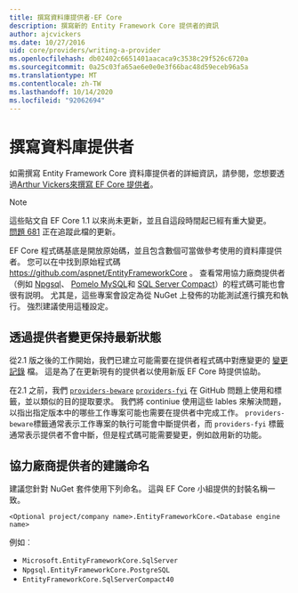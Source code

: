 ```yaml
---
title: 撰寫資料庫提供者-EF Core
description: 撰寫新的 Entity Framework Core 提供者的資訊
author: ajcvickers
ms.date: 10/27/2016
uid: core/providers/writing-a-provider
ms.openlocfilehash: db02402c6651401aacaca9c3538c29f526c6720a
ms.sourcegitcommit: 0a25c03fa65ae6e0e0e3f66bac48d59eceb96a5a
ms.translationtype: MT
ms.contentlocale: zh-TW
ms.lasthandoff: 10/14/2020
ms.locfileid: "92062694"
---
```

# <a name="writing-a-database-provider"></a>撰寫資料庫提供者

如需撰寫 Entity Framework Core 資料庫提供者的詳細資訊，請參閱，您想要透過[Arthur Vickers](https://github.com/ajcvickers)[來撰寫 EF Core 提供者](https://blog.oneunicorn.com/2016/11/11/so-you-want-to-write-an-ef-core-provider/)。

> [!NOTE]
> 這些貼文自 EF Core 1.1 以來尚未更新，並且自這段時間起已經有重大變更。  
[問題 681](https://github.com/dotnet/EntityFramework.Docs/issues/681) 正在追蹤此檔的更新。

EF Core 程式碼基底是開放原始碼，並且包含數個可當做參考使用的資料庫提供者。 您可以在中找到原始程式碼 <https://github.com/aspnet/EntityFrameworkCore> 。 查看常用協力廠商提供者（例如 [Npgsql](https://github.com/npgsql/Npgsql.EntityFrameworkCore.PostgreSQL)、 [Pomelo MySQL](https://github.com/PomeloFoundation/Pomelo.EntityFrameworkCore.MySql)和 [SQL Server Compact](https://github.com/ErikEJ/EntityFramework.SqlServerCompact)）的程式碼可能也會很有説明。 尤其是，這些專案會設定為從 NuGet 上發佈的功能測試進行擴充和執行。 強烈建議使用這種設定。

## <a name="keeping-up-to-date-with-provider-changes"></a>透過提供者變更保持最新狀態

從2.1 版之後的工作開始，我們已建立可能需要在提供者程式碼中對應變更的 [變更記錄](xref:core/providers/provider-log) 檔。 這是為了在更新現有的提供者以使用新版 EF Core 時提供協助。

在2.1 之前，我們 [`providers-beware`](https://github.com/aspnet/EntityFrameworkCore/labels/providers-beware) [`providers-fyi`](https://github.com/aspnet/EntityFrameworkCore/labels/providers-fyi) 在 GitHub 問題上使用和標籤，並以類似的目的提取要求。 我們將 continiue 使用這些 lables 來解決問題，以指出指定版本中的哪些工作專案可能也需要在提供者中完成工作。 `providers-beware`標籤通常表示工作專案的執行可能會中斷提供者，而 `providers-fyi` 標籤通常表示提供者不會中斷，但是程式碼可能需要變更，例如啟用新的功能。

## <a name="suggested-naming-of-third-party-providers"></a>協力廠商提供者的建議命名

建議您針對 NuGet 套件使用下列命名。 這與 EF Core 小組提供的封裝名稱一致。

`<Optional project/company name>.EntityFrameworkCore.<Database engine name>`

例如︰

* `Microsoft.EntityFrameworkCore.SqlServer`
* `Npgsql.EntityFrameworkCore.PostgreSQL`
* `EntityFrameworkCore.SqlServerCompact40`
